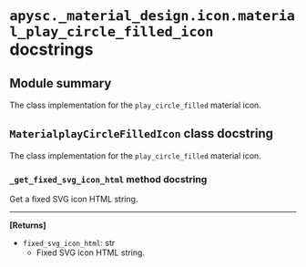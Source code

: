 # `apysc._material_design.icon.material_play_circle_filled_icon` docstrings

## Module summary

The class implementation for the `play_circle_filled` material icon.

## `MaterialplayCircleFilledIcon` class docstring

The class implementation for the `play_circle_filled` material icon.

### `_get_fixed_svg_icon_html` method docstring

Get a fixed SVG icon HTML string.<hr>

**[Returns]**

- `fixed_svg_icon_html`: str
  - Fixed SVG icon HTML string.
